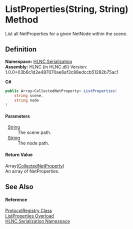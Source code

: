 # ListProperties(String, String) Method


List all NetProperties for a given NetNode within the scene.



## Definition
**Namespace:** <a href="N_HLNC_Serialization">HLNC.Serialization</a>  
**Assembly:** HLNC (in HLNC.dll) Version: 1.0.0+03b6c1d2e487070ae6af3c88edccb51282b75ac1

**C#**
``` C#
public Array<CollectedNetProperty> ListProperties(
	string scene,
	string node
)
```



#### Parameters
<dl><dt>  <a href="https://learn.microsoft.com/dotnet/api/system.string" target="_blank" rel="noopener noreferrer">String</a></dt><dd>The scene path.</dd><dt>  <a href="https://learn.microsoft.com/dotnet/api/system.string" target="_blank" rel="noopener noreferrer">String</a></dt><dd>The node path.</dd></dl>

#### Return Value
Array(<a href="T_HLNC_Serialization_CollectedNetProperty">CollectedNetProperty</a>)  
An array of NetProperties.

## See Also


#### Reference
<a href="T_HLNC_Serialization_ProtocolRegistry">ProtocolRegistry Class</a>  
<a href="Overload_HLNC_Serialization_ProtocolRegistry_ListProperties">ListProperties Overload</a>  
<a href="N_HLNC_Serialization">HLNC.Serialization Namespace</a>  
